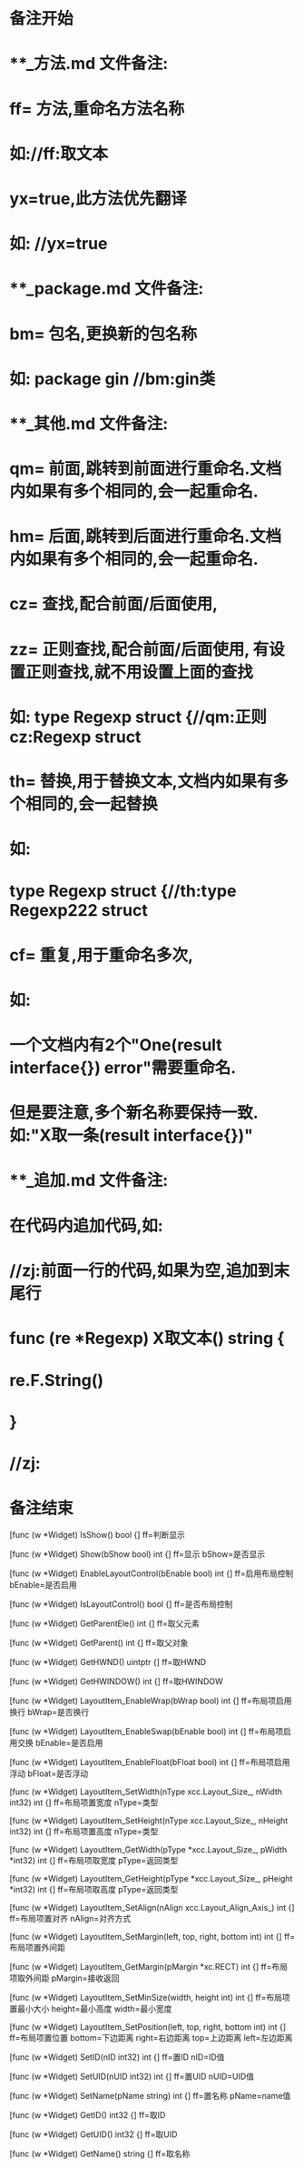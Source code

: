 # 备注开始
# **_方法.md 文件备注:
# ff= 方法,重命名方法名称
# 如://ff:取文本
#
# yx=true,此方法优先翻译
# 如: //yx=true

# **_package.md 文件备注:
# bm= 包名,更换新的包名称 
# 如: package gin //bm:gin类

# **_其他.md 文件备注:
# qm= 前面,跳转到前面进行重命名.文档内如果有多个相同的,会一起重命名.
# hm= 后面,跳转到后面进行重命名.文档内如果有多个相同的,会一起重命名.
# cz= 查找,配合前面/后面使用,
# zz= 正则查找,配合前面/后面使用, 有设置正则查找,就不用设置上面的查找
# 如: type Regexp struct {//qm:正则 cz:Regexp struct
#
# th= 替换,用于替换文本,文档内如果有多个相同的,会一起替换
# 如:
# type Regexp struct {//th:type Regexp222 struct
#
# cf= 重复,用于重命名多次,
# 如: 
# 一个文档内有2个"One(result interface{}) error"需要重命名.
# 但是要注意,多个新名称要保持一致. 如:"X取一条(result interface{})"

# **_追加.md 文件备注:
# 在代码内追加代码,如:
# //zj:前面一行的代码,如果为空,追加到末尾行
# func (re *Regexp) X取文本() string { 
# re.F.String()
# }
# //zj:
# 备注结束

[func (w *Widget) IsShow() bool {]
ff=判断显示

[func (w *Widget) Show(bShow bool) int {]
ff=显示
bShow=是否显示

[func (w *Widget) EnableLayoutControl(bEnable bool) int {]
ff=启用布局控制
bEnable=是否启用

[func (w *Widget) IsLayoutControl() bool {]
ff=是否布局控制

[func (w *Widget) GetParentEle() int {]
ff=取父元素

[func (w *Widget) GetParent() int {]
ff=取父对象

[func (w *Widget) GetHWND() uintptr {]
ff=取HWND

[func (w *Widget) GetHWINDOW() int {]
ff=取HWINDOW

[func (w *Widget) LayoutItem_EnableWrap(bWrap bool) int {]
ff=布局项启用换行
bWrap=是否换行

[func (w *Widget) LayoutItem_EnableSwap(bEnable bool) int {]
ff=布局项启用交换
bEnable=是否启用

[func (w *Widget) LayoutItem_EnableFloat(bFloat bool) int {]
ff=布局项启用浮动
bFloat=是否浮动

[func (w *Widget) LayoutItem_SetWidth(nType xcc.Layout_Size_, nWidth int32) int {]
ff=布局项置宽度
nType=类型

[func (w *Widget) LayoutItem_SetHeight(nType xcc.Layout_Size_, nHeight int32) int {]
ff=布局项置高度
nType=类型

[func (w *Widget) LayoutItem_GetWidth(pType *xcc.Layout_Size_, pWidth *int32) int {]
ff=布局项取宽度
pType=返回类型

[func (w *Widget) LayoutItem_GetHeight(pType *xcc.Layout_Size_, pHeight *int32) int {]
ff=布局项取高度
pType=返回类型

[func (w *Widget) LayoutItem_SetAlign(nAlign xcc.Layout_Align_Axis_) int {]
ff=布局项置对齐
nAlign=对齐方式

[func (w *Widget) LayoutItem_SetMargin(left, top, right, bottom int) int {]
ff=布局项置外间距

[func (w *Widget) LayoutItem_GetMargin(pMargin *xc.RECT) int {]
ff=布局项取外间距
pMargin=接收返回

[func (w *Widget) LayoutItem_SetMinSize(width, height int) int {]
ff=布局项置最小大小
height=最小高度
width=最小宽度

[func (w *Widget) LayoutItem_SetPosition(left, top, right, bottom int) int {]
ff=布局项置位置
bottom=下边距离
right=右边距离
top=上边距离
left=左边距离

[func (w *Widget) SetID(nID int32) int {]
ff=置ID
nID=ID值

[func (w *Widget) SetUID(nUID int32) int {]
ff=置UID
nUID=UID值

[func (w *Widget) SetName(pName string) int {]
ff=置名称
pName=name值

[func (w *Widget) GetID() int32 {]
ff=取ID

[func (w *Widget) GetUID() int32 {]
ff=取UID

[func (w *Widget) GetName() string {]
ff=取名称
